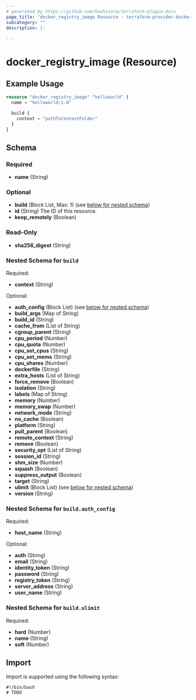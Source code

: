 ```yaml
---
# generated by https://github.com/hashicorp/terraform-plugin-docs
page_title: "docker_registry_image Resource - terraform-provider-docker"
subcategory: ""
description: |-
  
---
```


# docker_registry_image (Resource)



## Example Usage

```terraform
resource "docker_registry_image" "helloworld" {
  name = "helloworld:1.0"

  build {
    context = "pathToContextFolder"
  }
}
```

<!-- schema generated by tfplugindocs -->
## Schema

### Required

- **name** (String)

### Optional

- **build** (Block List, Max: 1) (see [below for nested schema](#nestedblock--build))
- **id** (String) The ID of this resource.
- **keep_remotely** (Boolean)

### Read-Only

- **sha256_digest** (String)

<a id="nestedblock--build"></a>
### Nested Schema for `build`

Required:

- **context** (String)

Optional:

- **auth_config** (Block List) (see [below for nested schema](#nestedblock--build--auth_config))
- **build_args** (Map of String)
- **build_id** (String)
- **cache_from** (List of String)
- **cgroup_parent** (String)
- **cpu_period** (Number)
- **cpu_quota** (Number)
- **cpu_set_cpus** (String)
- **cpu_set_mems** (String)
- **cpu_shares** (Number)
- **dockerfile** (String)
- **extra_hosts** (List of String)
- **force_remove** (Boolean)
- **isolation** (String)
- **labels** (Map of String)
- **memory** (Number)
- **memory_swap** (Number)
- **network_mode** (String)
- **no_cache** (Boolean)
- **platform** (String)
- **pull_parent** (Boolean)
- **remote_context** (String)
- **remove** (Boolean)
- **security_opt** (List of String)
- **session_id** (String)
- **shm_size** (Number)
- **squash** (Boolean)
- **suppress_output** (Boolean)
- **target** (String)
- **ulimit** (Block List) (see [below for nested schema](#nestedblock--build--ulimit))
- **version** (String)

<a id="nestedblock--build--auth_config"></a>
### Nested Schema for `build.auth_config`

Required:

- **host_name** (String)

Optional:

- **auth** (String)
- **email** (String)
- **identity_token** (String)
- **password** (String)
- **registry_token** (String)
- **server_address** (String)
- **user_name** (String)


<a id="nestedblock--build--ulimit"></a>
### Nested Schema for `build.ulimit`

Required:

- **hard** (Number)
- **name** (String)
- **soft** (Number)

## Import

Import is supported using the following syntax:

```shell
#!/bin/bash
# TODO
```
